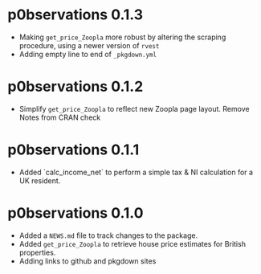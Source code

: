 # p0bservations 0.1.3

-   Making `get_price_Zoopla` more robust by altering the scraping procedure, using a newer version of `rvest`
-   Adding empty line to end of `_pkgdown.yml`

# p0bservations 0.1.2

-   Simplify `get_price_Zoopla` to reflect new Zoopla page layout. Remove Notes from CRAN check

# p0bservations 0.1.1

-   Added \`calc_income_net\` to perform a simple tax & NI calculation for a UK resident.

# p0bservations 0.1.0

-   Added a `NEWS.md` file to track changes to the package.
-   Added `get_price_Zoopla` to retrieve house price estimates for British properties.
-   Adding links to github and pkgdown sites
